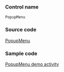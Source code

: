 ### Control name

`PopupMenu`

### Source code

[PopupMenu](https://github.com/OfficeDev/ui-fabric-android/blob/master/OfficeUIFabric/src/main/java/com/microsoft/officeuifabric/popupmenu/PopupMenu.kt)

### Sample code

[PopupMenu demo activity](https://github.com/OfficeDev/ui-fabric-android/blob/master/OfficeUIFabric.Demo/src/main/java/com/microsoft/officeuifabricdemo/demos/PopupMenuActivity.kt)
